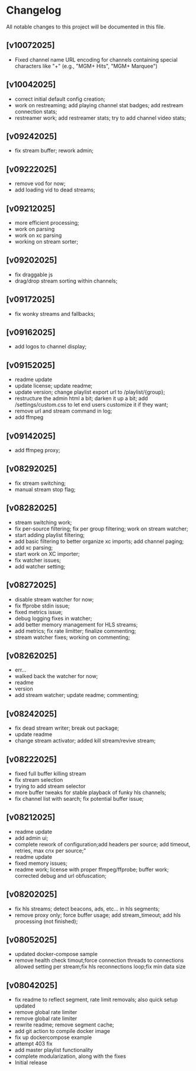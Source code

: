 # Changelog

All notable changes to this project will be documented in this file.

## [v10072025]

* Fixed channel name URL encoding for channels containing special characters like "+" (e.g., "MGM+ Hits", "MGM+ Marquee")

## [v10042025]

* correct initial default config creation;
* work on restreaming; add playing channel stat badges; add restream connection stats;
* restreamer work; add restreamer stats; try to add channel video stats;

## [v09242025]

* fix stream buffer; rework admin;

## [v09222025]

* remove vod for now;
* add loading vid to dead streams;

## [v09212025]

* more efficient processing;
* work on parsing
* work on xc parsing
* working on stream sorter;

## [v09202025]

* fix draggable js
* drag/drop stream sorting within channels;

## [v09172025]

* fix wonky streams and fallbacks;

## [v09162025]

* add logos to channel display;

## [v09152025]

* readme update
* update license; update readme;
* update version; change playlist export url to /playlist/{group};
* restructure the admin html a bit; darken it up a bit; add /settings/custom.css to let end users customize it if they want;
* remove url and stream command in log;
* add ffmpeg

## [v09142025]

* add ffmpeg proxy;

## [v08292025]

* fix stream switching;
* manual stream stop flag;

## [v08282025]

* stream switching work;
* fix per-source filtering; fix per group filtering; work on stream watcher;
* start adding playlist filtering;
* add basic filtering to better organize xc imports; add channel paging;
* add xc parsing;
* start work on XC importer;
* fix watcher issues;
* add watcher setting;

## [v08272025]

* disable stream watcher for now;
* fix ffprobe stdin issue;
* fixed metrics issue;
* debug logging fixes in watcher;
* add better memory management for HLS streams;
* add metrics; fix rate limitter; finalize commenting;
* stream watcher fixes; working on commenting;

## [v08262025]

* err...
* walked back the watcher for now;
* readme
* version
* add stream watcher; update readme; commenting;

## [v08242025]

* fix dead stream writer; break out package;
* update readme
* change stream activator; added kill stream/revive stream;

## [v08222025]

* fixed full buffer killing stream
* fix stream selection
* trying to add stream selector
* more buffer tweaks for stable playback of funky hls channels;
* fix channel list with search; fix potential buffer issue;

## [v08212025]

* readme update
* add admin ui;
* complete rework of configuration;add headers per source; add timeout, retries, max cnx per source;"
* readme update
* fixed memory issues;
* readme work; license with proper ffmpeg/ffprobe; buffer work; corrected debug and url obfuscation;

## [v08202025]

* fix hls streams; detect beacons, ads, etc... in hls segments;
* remove proxy only; force buffer usage; add stream_timeout; add hls processing (not finished);

## [v08052025]

* updated docker-compose sample
* remove health check timout;force connection threads to connections allowed setting per stream;fix hls reconnections loop;fix min data size

## [v08042025]

* fix readme to reflect segment, rate limit removals; also quick setup updated
* remove global rate limiter
* remove global rate limiter
* rewrite readme; remove segment cache;
* add git action to compile docker image
* fix up dockercompose example
* attempt 403 fix
* add master playlist functionality
* complete modularization, along with the fixes
* Initial release
